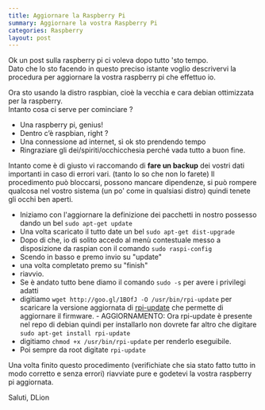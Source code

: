 ```yaml
---
title: Aggiornare la Raspberry Pi
summary: Aggiornare la vostra Raspberry Pi
categories: Raspberry
layout: post
---
```

Ok un post sulla raspberry pi ci voleva dopo tutto 'sto tempo.   
Dato che lo sto facendo in questo preciso istante voglio descrivervi la procedura per aggiornare la vostra raspberry pi che effettuo io.

Ora sto usando la distro raspbian, cioè la vecchia e cara debian ottimizzata per la raspberry.   
Intanto cosa ci serve per cominciare ?

* Una raspberry pi, genius!
* Dentro c’è raspbian, right ?
* Una connessione ad internet, sì ok sto prendendo tempo
* Ringraziare gli dei/spiriti/occhicchesia perché vada tutto a buon fine.

Intanto come è di giusto vi raccomando di **fare un backup** dei vostri dati importanti in caso di errori vari. (tanto lo so che non lo farete) Il procedimento può bloccarsi, possono mancare dipendenze, si può rompere qualcosa nel vostro sistema (un po' come in qualsiasi distro) quindi tenete gli occhi ben aperti.

* Iniziamo con l'aggiornare la definizione dei pacchetti in nostro possesso dando un bel `sudo apt-get update`
* Una volta scaricato il tutto date un bel `sudo apt-get dist-upgrade`
* Dopo di che, io di solito accedo al menù contestuale messo a disposizione da raspian con il comando `sudo raspi-config`
* Scendo in basso e premo invio su "update"
* una volta completato premo su "finish"
* riavvio.
* Se è andato tutto bene diamo il comando `sudo -s` per avere i privilegi adatti
* digitiamo `wget http://goo.gl/1BOfJ -O /usr/bin/rpi-update` per scaricare la versione aggiornata di [rpi-update](https://raw.github.com/Hexxeh/rpi-update/master/rpi-update) che permette di aggiornare il firmware. - AGGIORNAMENTO: Ora rpi-update è presente nel repo di debian quindi per installarlo non dovrete far altro che digitare `sudo apt-get install rpi-update`
* digitiamo `chmod +x /usr/bin/rpi-update` per renderlo eseguibile.
* Poi sempre da root digitate `rpi-update`

Una volta finito questo procedimento (verifichiate che sia stato fatto tutto in modo corretto e senza errori) riavviate pure e godetevi la vostra raspberry pi aggiornata.

Saluti, DLion
